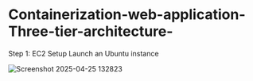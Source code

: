 # Containerization-web-application-Three-tier-architecture-



Step 1: EC2 Setup Launch an Ubuntu instance 

![Screenshot 2025-04-25 132823](https://github.com/user-attachments/assets/bd918dd2-59a2-4662-8aed-fd15a24a0c32)


